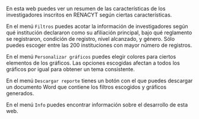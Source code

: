 En esta web puedes ver un resumen de las características de los investigadores inscritos en RENACYT según ciertas características. 

En el menú `Filtros` puedes acotar la información de investigadores según qué institución declararon como su afiliación principal, bajo qué reglamento se registraron, condición de registro, nivel alcanzado, y género. Sólo puedes escoger entre las 200 instituciones con mayor número de registros.

En el menú `Personalizar gráficos` puedes elegir colores para ciertos elementos de los gráficos. Las opciones escogidas afectan a todos los gráficos por igual para obtener un tema consistente.

En el menú `Descargar reporte` tienes un botón con el que puedes descargar un documento Word que contiene los filtros escogidos y gráficos generados.

En el menú `Info` puedes encontrar información sobre el desarrollo de esta web.